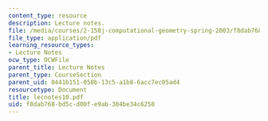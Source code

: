 ```yaml
---
content_type: resource
description: Lecture notes.
file: /media/courses/2-158j-computational-geometry-spring-2003/f8dab768bd5cd00fe9ab304be34c6258_lecnotes10.pdf
file_type: application/pdf
learning_resource_types:
- Lecture Notes
ocw_type: OCWFile
parent_title: Lecture Notes
parent_type: CourseSection
parent_uid: 0441b151-058b-13c5-a1b8-6acc7ec05ad4
resourcetype: Document
title: lecnotes10.pdf
uid: f8dab768-bd5c-d00f-e9ab-304be34c6258
---
```

